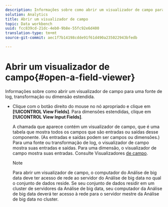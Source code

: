 ```yaml
---
description: Informações sobre como abrir um visualizador de campo para uma fonte de log, transformação ou dimensão estendida.
solution: Analytics
title: Abrir um visualizador de campo
topic: Data workbench
uuid: fcc839cd-21dc-4eb0-9b8e-55fc92e6d400
translation-type: tm+mt
source-git-commit: aec1f7b14198cdde91f61d490a235022943bfedb

---
```



# Abrir um visualizador de campo{#open-a-field-viewer}

Informações sobre como abrir um visualizador de campo para uma fonte de log, transformação ou dimensão estendida.

* Clique com o botão direito do mouse no nó apropriado e clique em **[!UICONTROL View Fields]**. Para dimensões estendidas, clique em **[!UICONTROL View Input Fields]**.

   A chamada que aparece contém um visualizador de campo, que é uma tabela que mostra todos os campos que são entradas ou saídas desse componente. (As entradas e saídas podem ser campos ou dimensões.) Para uma fonte ou transformação de log, o visualizador de campo mostra suas entradas e saídas. Para uma dimensão, o visualizador de campo mostra suas entradas. Consulte Visualizadores [de campo](../../../../../home/c-get-started/c-admin-intrf/c-dataset-mgrs/c-fld-vwrs/c-fld-vwrs.md#concept-194cb94501564145ae059e53c0e4bec3).

   >[!NOTE]
   >
   >Para abrir um visualizador de campo, o computador do Análise de big data deve ter acesso de rede ao servidor do Análise de big data no qual o conjunto de dados reside. Se seu conjunto de dados residir em um cluster de servidores da Análise de big data, seu computador da Análise de big data deverá ter acesso à rede para o servidor mestre da Análise de big data no cluster.

